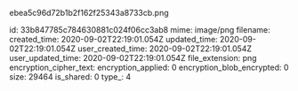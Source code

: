 ebea5c96d72b1b2f162f25343a8733cb.png

id: 33b847785c784630881c024f06cc3ab8
mime: image/png
filename: 
created_time: 2020-09-02T22:19:01.054Z
updated_time: 2020-09-02T22:19:01.054Z
user_created_time: 2020-09-02T22:19:01.054Z
user_updated_time: 2020-09-02T22:19:01.054Z
file_extension: png
encryption_cipher_text: 
encryption_applied: 0
encryption_blob_encrypted: 0
size: 29464
is_shared: 0
type_: 4